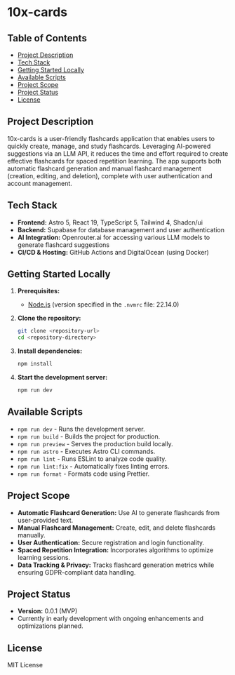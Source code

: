 # 10x-cards

## Table of Contents

- [Project Description](#project-description)
- [Tech Stack](#tech-stack)
- [Getting Started Locally](#getting-started-locally)
- [Available Scripts](#available-scripts)
- [Project Scope](#project-scope)
- [Project Status](#project-status)
- [License](#license)

## Project Description

10x-cards is a user-friendly flashcards application that enables users to quickly create, manage, and study flashcards. Leveraging AI-powered suggestions via an LLM API, it reduces the time and effort required to create effective flashcards for spaced repetition learning. The app supports both automatic flashcard generation and manual flashcard management (creation, editing, and deletion), complete with user authentication and account management.

## Tech Stack

- **Frontend:** Astro 5, React 19, TypeScript 5, Tailwind 4, Shadcn/ui
- **Backend:** Supabase for database management and user authentication
- **AI Integration:** Openrouter.ai for accessing various LLM models to generate flashcard suggestions
- **CI/CD & Hosting:** GitHub Actions and DigitalOcean (using Docker)

## Getting Started Locally

1. **Prerequisites:**

   - [Node.js](https://nodejs.org/) (version specified in the `.nvmrc` file: 22.14.0)

2. **Clone the repository:**

   ```sh
   git clone <repository-url>
   cd <repository-directory>
   ```

3. **Install dependencies:**

   ```sh
   npm install
   ```

4. **Start the development server:**
   ```sh
   npm run dev
   ```

## Available Scripts

- `npm run dev` - Runs the development server.
- `npm run build` - Builds the project for production.
- `npm run preview` - Serves the production build locally.
- `npm run astro` - Executes Astro CLI commands.
- `npm run lint` - Runs ESLint to analyze code quality.
- `npm run lint:fix` - Automatically fixes linting errors.
- `npm run format` - Formats code using Prettier.

## Project Scope

- **Automatic Flashcard Generation:** Use AI to generate flashcards from user-provided text.
- **Manual Flashcard Management:** Create, edit, and delete flashcards manually.
- **User Authentication:** Secure registration and login functionality.
- **Spaced Repetition Integration:** Incorporates algorithms to optimize learning sessions.
- **Data Tracking & Privacy:** Tracks flashcard generation metrics while ensuring GDPR-compliant data handling.

## Project Status

- **Version:** 0.0.1 (MVP)
- Currently in early development with ongoing enhancements and optimizations planned.

## License

MIT License
